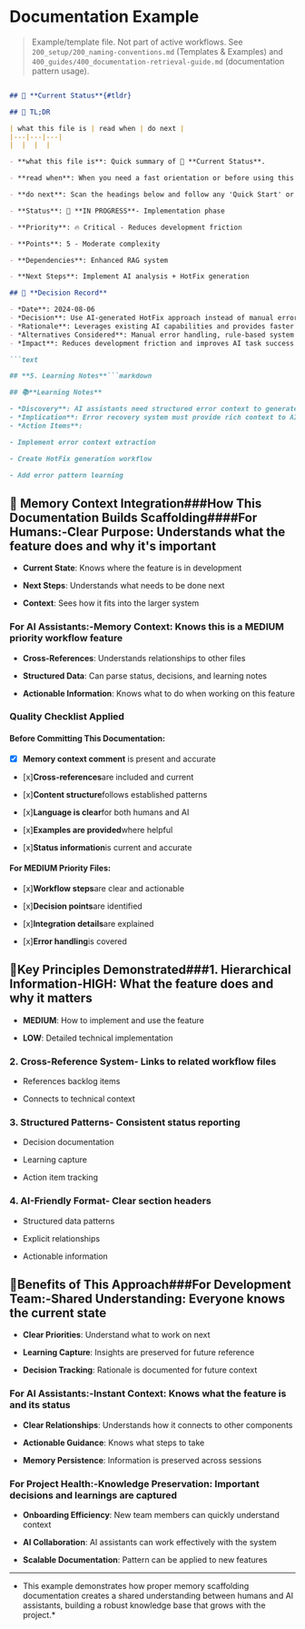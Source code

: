 <!-- CONTEXT_REFERENCE: 400_guides/400_context-priority-guide.md -->
<!-- MODULE_REFERENCE: 400_guides/400_few-shot-context-examples.md -->

# Documentation Example

> Example/template file. Not part of active workflows. See `200_setup/200_naming-conventions.md` (Templates & Examples)
and
`400_guides/400_documentation-retrieval-guide.md` (documentation pattern usage).

```markdown

## 🎯 **Current Status**{#tldr}

## 🔎 TL;DR

| what this file is | read when | do next |
|---|---|---|
|  |  |  |

- **what this file is**: Quick summary of 🎯 **Current Status**.

- **read when**: When you need a fast orientation or before using this file in a workflow.

- **do next**: Scan the headings below and follow any 'Quick Start' or 'Usage' sections.

- **Status**: 🔄 **IN PROGRESS**- Implementation phase

- **Priority**: 🔥 Critical - Reduces development friction

- **Points**: 5 - Moderate complexity

- **Dependencies**: Enhanced RAG system

- **Next Steps**: Implement AI analysis + HotFix generation

## 🤔 **Decision Record**

- *Date**: 2024-08-06
- *Decision**: Use AI-generated HotFix approach instead of manual error handling
- *Rationale**: Leverages existing AI capabilities and provides faster resolution
- *Alternatives Considered**: Manual error handling, rule-based system
- *Impact**: Reduces development friction and improves AI task success rate

```text

## **5. Learning Notes**```markdown

## 📚**Learning Notes**

- *Discovery**: AI assistants need structured error context to generate effective fixes
- *Implication**: Error recovery system must provide rich context to AI models
- *Action Items**:

- Implement error context extraction

- Create HotFix generation workflow

- Add error pattern learning

```

## 🔄 **Memory Context Integration**###**How This Documentation Builds Scaffolding**####**For Humans:**-**Clear Purpose**: Understands what the feature does and why it's important

- **Current State**: Knows where the feature is in development

- **Next Steps**: Understands what needs to be done next

- **Context**: Sees how it fits into the larger system

### **For AI Assistants:**-**Memory Context**: Knows this is a MEDIUM priority workflow feature

- **Cross-References**: Understands relationships to other files

- **Structured Data**: Can parse status, decisions, and learning notes

- **Actionable Information**: Knows what to do when working on this feature

### **Quality Checklist Applied**

#### **Before Committing This Documentation:**

- [x] **Memory context comment** is present and accurate

- [x]**Cross-references**are included and current

- [x]**Content structure**follows established patterns

- [x]**Language is clear**for both humans and AI

- [x]**Examples are provided**where helpful

- [x]**Status information**is current and accurate

#### **For MEDIUM Priority Files:**

- [x]**Workflow steps**are clear and actionable

- [x]**Decision points**are identified

- [x]**Integration details**are explained

- [x]**Error handling**is covered

## 🎯**Key Principles Demonstrated**###**1. Hierarchical Information**-**HIGH**: What the feature does and why it matters

- **MEDIUM**: How to implement and use the feature

- **LOW**: Detailed technical implementation

### **2. Cross-Reference System**- Links to related workflow files

- References backlog items

- Connects to technical context

### **3. Structured Patterns**- Consistent status reporting

- Decision documentation

- Learning capture

- Action item tracking

### **4. AI-Friendly Format**- Clear section headers

- Structured data patterns

- Explicit relationships

- Actionable information

## 🚀**Benefits of This Approach**###**For Development Team:**-**Shared Understanding**: Everyone knows the current state

- **Clear Priorities**: Understand what to work on next

- **Learning Capture**: Insights are preserved for future reference

- **Decision Tracking**: Rationale is documented for future context

### **For AI Assistants:**-**Instant Context**: Knows what the feature is and its status

- **Clear Relationships**: Understands how it connects to other components

- **Actionable Guidance**: Knows what steps to take

- **Memory Persistence**: Information is preserved across sessions

### **For Project Health:**-**Knowledge Preservation**: Important decisions and learnings are captured

- **Onboarding Efficiency**: New team members can quickly understand context

- **AI Collaboration**: AI assistants can work effectively with the system

- **Scalable Documentation**: Pattern can be applied to new features

- --

- This example demonstrates how proper memory scaffolding documentation creates a shared understanding between humans and
AI assistants, building a robust knowledge base that grows with the project.*
